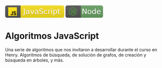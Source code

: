 ![javascript](./img/javascript.svg) ![node](./img/node.svg)

# Algoritmos JavaScript

Una serie de algoritmos que nos invitaron a desarrollar durante el curso en Henry. Algoritmos de búsqueda, de solución de grafos, de creación y búsqueda en árboles, y más.